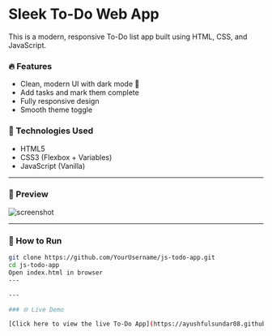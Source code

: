 # Sleek To-Do Web App

This is a modern, responsive To-Do list app built using HTML, CSS, and JavaScript.

### 🔥 Features
- Clean, modern UI with dark mode 🌙
- Add tasks and mark them complete
- Fully responsive design
- Smooth theme toggle

### 🧠 Technologies Used
- HTML5
- CSS3 (Flexbox + Variables)
- JavaScript (Vanilla)

---

### 📸 Preview
![screenshot](https://via.placeholder.com/400x200.png?text=ToDo+App+Preview)

---

### 📂 How to Run
```bash
git clone https://github.com/YourUsername/js-todo-app.git
cd js-todo-app
Open index.html in browser
---

---

### 🌐 Live Demo

[Click here to view the live To-Do App](https://ayushfulsundar08.github.io/js-todo-app/)
